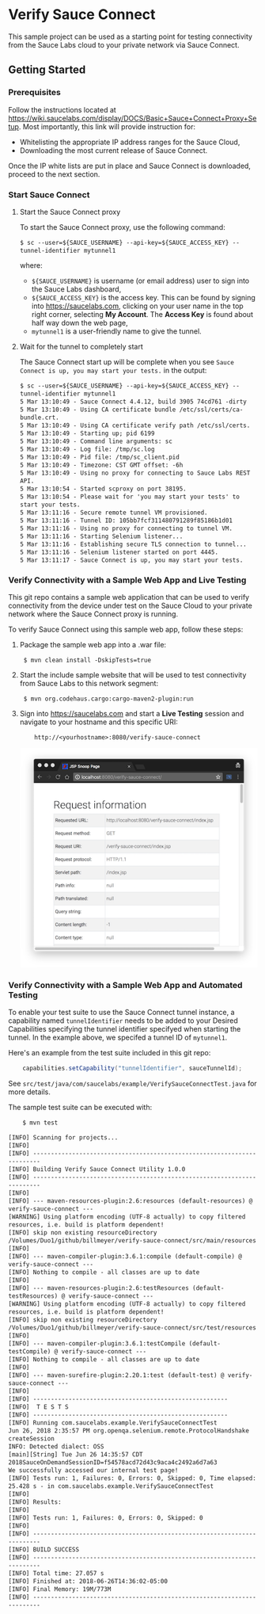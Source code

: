 # Verify Sauce Connect

This sample project can be used as a starting point for testing connectivity from the Sauce Labs cloud to your private network via Sauce Connect.

## Getting Started

### Prerequisites

Follow the instructions located at https://wiki.saucelabs.com/display/DOCS/Basic+Sauce+Connect+Proxy+Setup.  Most importantly, this link will provide instruction for:

 * Whitelisting the appropriate IP address ranges for the Sauce Cloud,
 * Downloading the most current release of Sauce Connect.
 
Once the IP white lists are put in place and Sauce Connect is downloaded, proceed to the next section.  

### Start Sauce Connect
    
1. Start the Sauce Connect proxy

    To start the Sauce Connect proxy, use the following command:

    ```
    $ sc --user=${SAUCE_USERNAME} --api-key=${SAUCE_ACCESS_KEY} --tunnel-identifier mytunnel1
    ```

    where:
    
    * `${SAUCE_USERNAME}` is username (or email address) user to sign into the Sauce Labs dashboard,
    * `${SAUCE_ACCESS_KEY}` is the access key.  This can be found by signing into https://saucelabs.com, clicking on your user name in the top right corner, selecting __My Account__.  The __Access Key__ is found about half way down the web page,
    * `mytunnel1` is a user-friendly name to give the tunnel.

2. Wait for the tunnel to completely start

    The Sauce Connect start up will be complete when you see `Sauce Connect is up, you may start your tests.` in the output:

    ```
    $ sc --user=${SAUCE_USERNAME} --api-key=${SAUCE_ACCESS_KEY} --tunnel-identifier mytunnel1
    5 Mar 13:10:49 - Sauce Connect 4.4.12, build 3905 74cd761 -dirty
    5 Mar 13:10:49 - Using CA certificate bundle /etc/ssl/certs/ca-bundle.crt.
    5 Mar 13:10:49 - Using CA certificate verify path /etc/ssl/certs.
    5 Mar 13:10:49 - Starting up; pid 6199
    5 Mar 13:10:49 - Command line arguments: sc
    5 Mar 13:10:49 - Log file: /tmp/sc.log
    5 Mar 13:10:49 - Pid file: /tmp/sc_client.pid
    5 Mar 13:10:49 - Timezone: CST GMT offset: -6h
    5 Mar 13:10:49 - Using no proxy for connecting to Sauce Labs REST API.
    5 Mar 13:10:54 - Started scproxy on port 38195.
    5 Mar 13:10:54 - Please wait for 'you may start your tests' to start your tests.
    5 Mar 13:11:16 - Secure remote tunnel VM provisioned.
    5 Mar 13:11:16 - Tunnel ID: 105bb7fcf311480791289f85186b1d01
    5 Mar 13:11:16 - Using no proxy for connecting to tunnel VM.
    5 Mar 13:11:16 - Starting Selenium listener...
    5 Mar 13:11:16 - Establishing secure TLS connection to tunnel...
    5 Mar 13:11:16 - Selenium listener started on port 4445.
    5 Mar 13:11:17 - Sauce Connect is up, you may start your tests.
    ```     

### Verify Connectivity with a Sample Web App and Live Testing

This git repo contains a sample web application that can be used to verify connectivity from the device under test on the Sauce Cloud to your private network where the Sauce Connect proxy is running.

To verify Sauce Connect using this sample web app, follow these steps:

1. Package the sample web app into a .war file:

        $ mvn clean install -DskipTests=true
 
2. Start the include sample website that will be used to test connectivity from Sauce Labs to this network segment:

        $ mvn org.codehaus.cargo:cargo-maven2-plugin:run

3. Sign into https://saucelabs.com and start a **Live Testing** session and navigate to your hostname and this specific URI:

    ```
        http://<yourhostname>:8080/verify-sauce-connect
    ```
    
    ![](result.png)

### Verify Connectivity with a Sample Web App and Automated Testing

To enable your test suite to use the Sauce Connect tunnel instance, a capability named `tunnelIdentifier` needs to be added to your Desired Capabilities specifying the tunnel identifier specifyed when starting the tunnel.  In the example above, we specifed a tunnel ID of `mytunnel1`.

Here's an example from the test suite included in this git repo: 

```Java
    capabilities.setCapability("tunnelIdentifier", sauceTunnelId);
```

See `src/test/java/com/saucelabs/example/VerifySauceConnectTest.java` for more details.

The sample test suite can be executed with:

```
    $ mvn test
```

```
[INFO] Scanning for projects...
[INFO]
[INFO] ------------------------------------------------------------------------
[INFO] Building Verify Sauce Connect Utility 1.0.0
[INFO] ------------------------------------------------------------------------
[INFO]
[INFO] --- maven-resources-plugin:2.6:resources (default-resources) @ verify-sauce-connect ---
[WARNING] Using platform encoding (UTF-8 actually) to copy filtered resources, i.e. build is platform dependent!
[INFO] skip non existing resourceDirectory /Volumes/Duo1/github/billmeyer/verify-sauce-connect/src/main/resources
[INFO]
[INFO] --- maven-compiler-plugin:3.6.1:compile (default-compile) @ verify-sauce-connect ---
[INFO] Nothing to compile - all classes are up to date
[INFO]
[INFO] --- maven-resources-plugin:2.6:testResources (default-testResources) @ verify-sauce-connect ---
[WARNING] Using platform encoding (UTF-8 actually) to copy filtered resources, i.e. build is platform dependent!
[INFO] skip non existing resourceDirectory /Volumes/Duo1/github/billmeyer/verify-sauce-connect/src/test/resources
[INFO]
[INFO] --- maven-compiler-plugin:3.6.1:testCompile (default-testCompile) @ verify-sauce-connect ---
[INFO] Nothing to compile - all classes are up to date
[INFO]
[INFO] --- maven-surefire-plugin:2.20.1:test (default-test) @ verify-sauce-connect ---
[INFO]
[INFO] -------------------------------------------------------
[INFO]  T E S T S
[INFO] -------------------------------------------------------
[INFO] Running com.saucelabs.example.VerifySauceConnectTest
Jun 26, 2018 2:35:57 PM org.openqa.selenium.remote.ProtocolHandshake createSession
INFO: Detected dialect: OSS
[main][String] Tue Jun 26 14:35:57 CDT 2018SauceOnDemandSessionID=f54578acd72d43c9aca4c2492a6d7a63
We successfully accessed our internal test page!
[INFO] Tests run: 1, Failures: 0, Errors: 0, Skipped: 0, Time elapsed: 25.428 s - in com.saucelabs.example.VerifySauceConnectTest
[INFO]
[INFO] Results:
[INFO]
[INFO] Tests run: 1, Failures: 0, Errors: 0, Skipped: 0
[INFO]
[INFO] ------------------------------------------------------------------------
[INFO] BUILD SUCCESS
[INFO] ------------------------------------------------------------------------
[INFO] Total time: 27.057 s
[INFO] Finished at: 2018-06-26T14:36:02-05:00
[INFO] Final Memory: 19M/773M
[INFO] ------------------------------------------------------------------------
```
